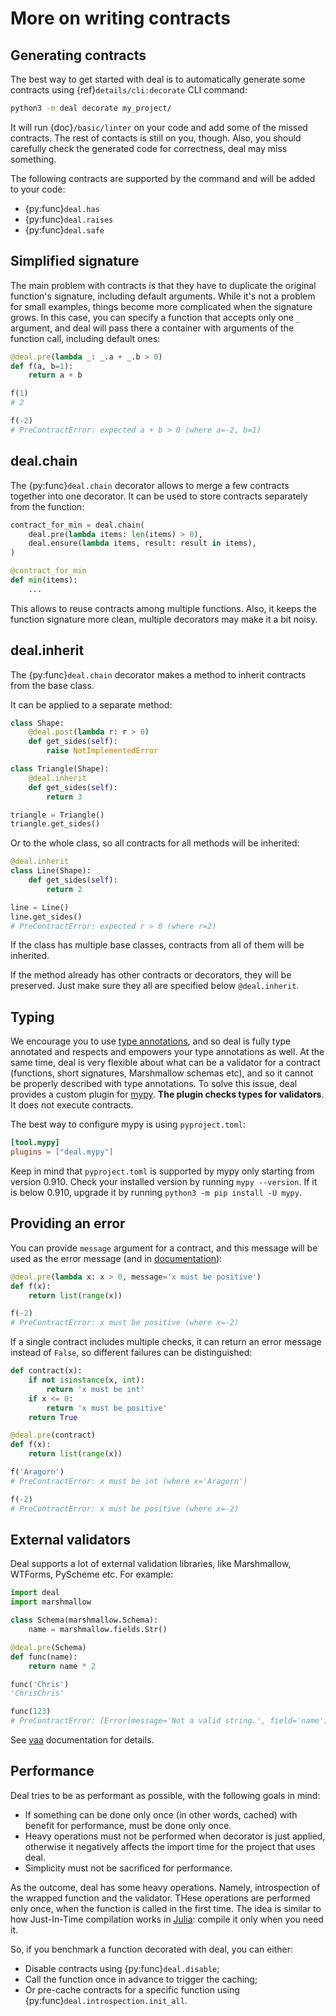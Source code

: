 # More on writing contracts

## Generating contracts

The best way to get started with deal is to automatically generate some contracts using {ref}`details/cli:decorate` CLI command:

```bash
python3 -m deal decorate my_project/
```

It will run {doc}`/basic/linter` on your code and add some of the missed contracts. The rest of contacts is still on you, though. Also, you should carefully check the generated code for correctness, deal may miss something.

The following contracts are supported by the command and will be added to your code:

+ {py:func}`deal.has`
+ {py:func}`deal.raises`
+ {py:func}`deal.safe`

## Simplified signature

The main problem with contracts is that they have to duplicate the original function's signature, including default arguments. While it's not a problem for small examples, things become more complicated when the signature grows. In this case, you can specify a function that accepts only one `_` argument, and deal will pass there a container with arguments of the function call, including default ones:

```python
@deal.pre(lambda _: _.a + _.b > 0)
def f(a, b=1):
    return a + b

f(1)
# 2

f(-2)
# PreContractError: expected a + b > 0 (where a=-2, b=1)
```

## deal.chain

The {py:func}`deal.chain` decorator allows to merge a few contracts together into one decorator. It can be used to store contracts separately from the function:

```python run
contract_for_min = deal.chain(
    deal.pre(lambda items: len(items) > 0),
    deal.ensure(lambda items, result: result in items),
)

@contract_for_min
def min(items):
    ...
```

This allows to reuse contracts among multiple functions. Also, it keeps the function signature more clean, multiple decorators may make it a bit noisy.

## deal.inherit

The {py:func}`deal.chain` decorator makes a method to inherit contracts from the base class.

It can be applied to a separate method:

```python
class Shape:
    @deal.post(lambda r: r > 0)
    def get_sides(self):
        raise NotImplementedError

class Triangle(Shape):
    @deal.inherit
    def get_sides(self):
        return 3

triangle = Triangle()
triangle.get_sides()
```

Or to the whole class, so all contracts for all methods will be inherited:

```python
@deal.inherit
class Line(Shape):
    def get_sides(self):
        return 2

line = Line()
line.get_sides()
# PreContractError: expected r > 0 (where r=2)
```

If the class has multiple base classes, contracts from all of them will be inherited.

If the method already has other contracts or decorators, they will be preserved. Just make sure they all are specified below `@deal.inherit`.

## Typing

We encourage you to use [type annotations](https://docs.python.org/3/library/typing.html), and so deal is fully type annotated and respects and empowers your type annotations as well. At the same time, deal is very flexible about what can be a validator for a contract (functions, short signatures, Marshmallow schemas etc), and so it cannot be properly described with type annotations. To solve this issue, deal provides a custom plugin for [mypy](http://mypy-lang.org/). **The plugin checks types for validators**. It does not execute contracts.

The best way to configure mypy is using `pyproject.toml`:

```toml
[tool.mypy]
plugins = ["deal.mypy"]
```

Keep in mind that `pyproject.toml` is supported by mypy only starting from version 0.910. Check your installed version by running `mypy --version`. If it is below 0.910, upgrade it by running `python3 -m pip install -U mypy`.

## Providing an error

You can provide `message` argument for a contract, and this message will be used as the error message (and in [documentation](./docs)):

```python
@deal.pre(lambda x: x > 0, message='x must be positive')
def f(x):
    return list(range(x))

f(-2)
# PreContractError: x must be positive (where x=-2)
```

If a single contract includes multiple checks, it can return an error message instead of `False`, so different failures can be distinguished:

```python
def contract(x):
    if not isinstance(x, int):
        return 'x must be int'
    if x <= 0:
        return 'x must be positive'
    return True

@deal.pre(contract)
def f(x):
    return list(range(x))

f('Aragorn')
# PreContractError: x must be int (where x='Aragorn')

f(-2)
# PreContractError: x must be positive (where x=-2)
```

## External validators

Deal supports a lot of external validation libraries, like Marshmallow, WTForms, PyScheme etc. For example:

```python
import deal
import marshmallow

class Schema(marshmallow.Schema):
    name = marshmallow.fields.Str()

@deal.pre(Schema)
def func(name):
    return name * 2

func('Chris')
'ChrisChris'

func(123)
# PreContractError: [Error(message='Not a valid string.', field='name')] (where name=123)
```

See [vaa](https://github.com/life4/vaa) documentation for details.

## Performance

Deal tries to be as performant as possible, with the following goals in mind:

+ If something can be done only once (in other words, cached) with benefit for performance, must be done only once.
+ Heavy operations must not be performed when decorator is just applied, otherwise it negatively affects the import time for the project that uses deal.
+ Simplicity must not be sacrificed for performance.

As the outcome, deal has some heavy operations. Namely, introspection of the wrapped function and the validator. THese operations are performed only once, when the function is called in the first time. The idea is similar to how Just-In-Time compilation works in [Julia](https://julialang.org/): compile it only when you need it.

So, if you benchmark a function decorated with deal, you can either:

+ Disable contracts using {py:func}`deal.disable`;
+ Call the function once in advance to trigger the caching;
+ Or pre-cache contracts for a specific function using {py:func}`deal.introspection.init_all`.
